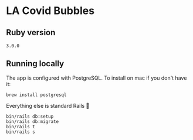 # LA Covid Bubbles

## Ruby version

```
3.0.0
```

## Running locally

The app is configured with PostgreSQL. To install on mac if you don't have it:

```
brew install postgresql
```

Everything else is standard Rails :steam_locomotive:

```
bin/rails db:setup
bin/rails db:migrate
bin/rails t
bin/rails s
```

